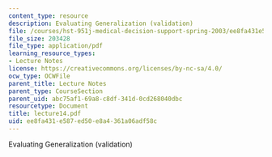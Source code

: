 ```yaml
---
content_type: resource
description: Evaluating Generalization (validation)
file: /courses/hst-951j-medical-decision-support-spring-2003/ee8fa431e587ed50e8a4361a06adf58c_lecture14.pdf
file_size: 203428
file_type: application/pdf
learning_resource_types:
- Lecture Notes
license: https://creativecommons.org/licenses/by-nc-sa/4.0/
ocw_type: OCWFile
parent_title: Lecture Notes
parent_type: CourseSection
parent_uid: abc75af1-69a8-c8df-341d-0cd268040dbc
resourcetype: Document
title: lecture14.pdf
uid: ee8fa431-e587-ed50-e8a4-361a06adf58c
---
```

Evaluating Generalization (validation)